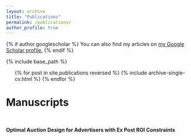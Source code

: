 ```yaml
---
layout: archive
title: "Publications"
permalink: /publications/
author_profile: true
---
```


{% if author.googlescholar %}
  You can also find my articles on <u><a href="{{author.googlescholar}}">my Google Scholar profile</a>.</u>
{% endif %}

{% include base_path %}
<ul>{% for post in site.publications reversed %}
  {% include archive-single-cv.html %}
{% endfor %}</ul>

# Manuscripts
<br>

<b>Optimal Auction Design for Advertisers with Ex Post ROI Constraints</b> <br>
